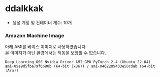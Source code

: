 # ddalkkak

- 생성 계정 및 컨테이너 개수: 10개

### Amazon Machine Image

아래 AMI를 베이스 이미지로 사용하였습니다.  
본 이미지가 아닌 환경에서는 작동을 보장할 수 없습니다.

```
Deep Learning OSS Nvidia Driver AMI GPU PyTorch 2.4 (Ubuntu 22.04)
ami-09e9d5fba79f6680b (64-bit (x86)) / ami-0462289433e50cdab (64-bit (Arm))
```
